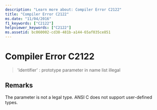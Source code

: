 ```yaml
---
description: "Learn more about: Compiler Error C2122"
title: "Compiler Error C2122"
ms.date: "11/04/2016"
f1_keywords: ["C2122"]
helpviewer_keywords: ["C2122"]
ms.assetid: bc060002-cd38-481b-a144-65af035ce851
---
```

# Compiler Error C2122

> 'identifier' : prototype parameter in name list illegal

## Remarks

The parameter is not a legal type. ANSI C does not support user-defined types.
